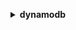 **<details ><summary style="color:none;">dynamodb</summary><blockquote>**

- **<details><summary style="color:none;"><b><u>batch-execute-statement</b></u></summary><blockquote>**

  * **<p style="color:none;">--statements</p>**
  * **<p style="color:none;">--cli-input-json</p>**
  * **<p style="color:none;">--cli-input-yaml</p>**
  * **<p style="color:none;">--generate-cli-skeleton</p>**

  </br>

  <p style="color:red;">Description</p>

  </br>

  ## **Examples**

  ```bash

  ```
  ```json

  ```

  </br>

- **<details><summary style="color:none;"><b><u>batch-get-item</b></u></summary><blockquote>**

  * **<p style="color:none;">--request-items</p>**
  * **<p style="color:none;">--return-consumed-capacity</p>**
  * **<p style="color:none;">--cli-input-json</p>**
  * **<p style="color:none;">--cli-input-yaml</p>**
  * **<p style="color:none;">--generate-cli-skeleton</p>**

  </br>

  <p style="color:red;">Description</p>

  </br>

  ## **Examples**

  ```bash

  ```
  ```json

  ```

  </br>

- **<details><summary style="color:none;"><b><u>batch-write-item</b></u></summary><blockquote>**

  * **<p style="color:none;">--request-items</p>**
  * **<p style="color:none;">--return-consumed-capacity</p>**
  * **<p style="color:none;">--return-item-collection-metrics</p>**
  * **<p style="color:none;">--cli-input-json</p>**
  * **<p style="color:none;">--cli-input-yaml</p>**
  * **<p style="color:none;">--generate-cli-skeleton</p>**

  </br>

  <p style="color:red;">Description</p>

  </br>

  ## **Examples**

  ```bash

  ```
  ```json

  ```

  </br>

- **<details><summary style="color:none;"><b><u>create-backup</b></u></summary><blockquote>**

  * **<p style="color:none;">--table-name</p>**
  * **<p style="color:none;">--backup-name</p>**
  * **<p style="color:none;">--cli-input-json</p>**
  * **<p style="color:none;">--cli-input-yaml</p>**
  * **<p style="color:none;">--generate-cli-skeleton</p>**

  </br>

  <p style="color:red;">Description</p>

  </br>

  ## **Examples**

  ```bash

  ```
  ```json

  ```

  </br>

- **<details><summary style="color:none;"><b><u>create-global-table</b></u></summary><blockquote>**

  * **<p style="color:none;">--global-table-name</p>**
  * **<p style="color:none;">--replication-group</p>**
  * **<p style="color:none;">--cli-input-json</p>**
  * **<p style="color:none;">--cli-input-yaml</p>**
  * **<p style="color:none;">--generate-cli-skeleton</p>**

  </br>

  <p style="color:red;">Description</p>

  </br>

  ## **Examples**

  ```bash

  ```
  ```json

  ```

  </br>

- **<details><summary style="color:none;"><b><u>create-table</b></u></summary><blockquote>**

  * **<p style="color:none;">--attribute-definitions</p>**
  * **<p style="color:none;">--table-name</p>**
  * **<p style="color:none;">--key-schema</p>**
  * **<p style="color:none;">--local-secondary-indexes</p>**
  * **<p style="color:none;">--global-secondary-indexes</p>**
  * **<p style="color:none;">--billing-mode</p>**
  * **<p style="color:none;">--provisioned-throughput</p>**
  * **<p style="color:none;">--stream-specification</p>**
  * **<p style="color:none;">--sse-specification</p>**
  * **<p style="color:none;">--tags</p>**
  * **<p style="color:none;">--cli-input-json</p>**
  * **<p style="color:none;">--cli-input-yaml</p>**
  * **<p style="color:none;">--generate-cli-skeleton</p>**

  </br>

  <p style="color:red;">Description</p>

  </br>

  ## **Examples**

  ```bash

  ```
  ```json

  ```

  </br>

- **<details><summary style="color:none;"><b><u>delete-backup</b></u></summary><blockquote>**

  * **<p style="color:none;">--backup-arn</p>**
  * **<p style="color:none;">--cli-input-json</p>**
  * **<p style="color:none;">--cli-input-yaml</p>**
  * **<p style="color:none;">--generate-cli-skeleton</p>**

  </br>

  <p style="color:red;">Description</p>

  </br>

  ## **Examples**

  ```bash

  ```
  ```json

  ```

  </br>

- **<details><summary style="color:none;"><b><u>delete-item</b></u></summary><blockquote>**

  * **<p style="color:none;">--table-name</p>**
  * **<p style="color:none;">--key</p>**
  * **<p style="color:none;">--expected</p>**
  * **<p style="color:none;">--conditional-operator</p>**
  * **<p style="color:none;">--return-values</p>**
  * **<p style="color:none;">--return-consumed-capacity</p>**
  * **<p style="color:none;">--return-item-collection-metrics</p>**
  * **<p style="color:none;">--condition-expression</p>**
  * **<p style="color:none;">--expression-attribute-names</p>**
  * **<p style="color:none;">--expression-attribute-values</p>**
  * **<p style="color:none;">--cli-input-json</p>**
  * **<p style="color:none;">--cli-input-yaml</p>**
  * **<p style="color:none;">--generate-cli-skeleton</p>**

  </br>

  <p style="color:red;">Description</p>

  </br>

  ## **Examples**

  ```bash

  ```
  ```json

  ```

  </br>

- **<details><summary style="color:none;"><b><u>delete-table</b></u></summary><blockquote>**

  * **<p style="color:none;">--table-name</p>**
  * **<p style="color:none;">--cli-input-json</p>**
  * **<p style="color:none;">--cli-input-yaml</p>**
  * **<p style="color:none;">--generate-cli-skeleton</p>**

  </br>

  <p style="color:red;">Description</p>

  </br>

  ## **Examples**

  ```bash

  ```
  ```json

  ```

  </br>

- **<details><summary style="color:none;"><b><u>describe-backup</b></u></summary><blockquote>**

  * **<p style="color:none;">--backup-arn</p>**
  * **<p style="color:none;">--cli-input-json</p>**
  * **<p style="color:none;">--cli-input-yaml</p>**
  * **<p style="color:none;">--generate-cli-skeleton</p>**

  </br>

  <p style="color:red;">Description</p>

  </br>

  ## **Examples**

  ```bash

  ```
  ```json

  ```

  </br>

- **<details><summary style="color:none;"><b><u>describe-continuous-backups</b></u></summary><blockquote>**

  * **<p style="color:none;">--table-name</p>**
  * **<p style="color:none;">--cli-input-json</p>**
  * **<p style="color:none;">--cli-input-yaml</p>**
  * **<p style="color:none;">--generate-cli-skeleton</p>**

  </br>

  <p style="color:red;">Description</p>

  </br>

  ## **Examples**

  ```bash

  ```
  ```json

  ```

  </br>

- **<details><summary style="color:none;"><b><u>describe-contributor-insights</b></u></summary><blockquote>**

  * **<p style="color:none;">--table-name</p>**
  * **<p style="color:none;">--index-name</p>**
  * **<p style="color:none;">--cli-input-json</p>**
  * **<p style="color:none;">--cli-input-yaml</p>**
  * **<p style="color:none;">--generate-cli-skeleton</p>**

  </br>

  <p style="color:red;">Description</p>

  </br>

  ## **Examples**

  ```bash

  ```
  ```json

  ```

  </br>

- **<details><summary style="color:none;"><b><u>describe-endpoints</b></u></summary><blockquote>**

  * **<p style="color:none;">--cli-input-json</p>**
  * **<p style="color:none;">--cli-input-yaml</p>**
  * **<p style="color:none;">--generate-cli-skeleton</p>**

  </br>

  <p style="color:red;">Description</p>

  </br>

  ## **Examples**

  ```bash

  ```
  ```json

  ```

  </br>

- **<details><summary style="color:none;"><b><u>describe-export</b></u></summary><blockquote>**

  * **<p style="color:none;">--export-arn</p>**
  * **<p style="color:none;">--cli-input-json</p>**
  * **<p style="color:none;">--cli-input-yaml</p>**
  * **<p style="color:none;">--generate-cli-skeleton</p>**

  </br>

  <p style="color:red;">Description</p>

  </br>

  ## **Examples**

  ```bash

  ```
  ```json

  ```

  </br>

- **<details><summary style="color:none;"><b><u>describe-global-table</b></u></summary><blockquote>**

  * **<p style="color:none;">--global-table-name</p>**
  * **<p style="color:none;">--cli-input-json</p>**
  * **<p style="color:none;">--cli-input-yaml</p>**
  * **<p style="color:none;">--generate-cli-skeleton</p>**

  </br>

  <p style="color:red;">Description</p>

  </br>

  ## **Examples**

  ```bash

  ```
  ```json

  ```

  </br>

- **<details><summary style="color:none;"><b><u>describe-global-table-settings</b></u></summary><blockquote>**

  * **<p style="color:none;">--global-table-name</p>**
  * **<p style="color:none;">--cli-input-json</p>**
  * **<p style="color:none;">--cli-input-yaml</p>**
  * **<p style="color:none;">--generate-cli-skeleton</p>**

  </br>

  <p style="color:red;">Description</p>

  </br>

  ## **Examples**

  ```bash

  ```
  ```json

  ```

  </br>

- **<details><summary style="color:none;"><b><u>describe-kinesis-streaming-destination</b></u></summary><blockquote>**

  * **<p style="color:none;">--table-name</p>**
  * **<p style="color:none;">--cli-input-json</p>**
  * **<p style="color:none;">--cli-input-yaml</p>**
  * **<p style="color:none;">--generate-cli-skeleton</p>**

  </br>

  <p style="color:red;">Description</p>

  </br>

  ## **Examples**

  ```bash

  ```
  ```json

  ```

  </br>

- **<details><summary style="color:none;"><b><u>describe-limits</b></u></summary><blockquote>**

  * **<p style="color:none;">--cli-input-json</p>**
  * **<p style="color:none;">--cli-input-yaml</p>**
  * **<p style="color:none;">--generate-cli-skeleton</p>**

  </br>

  <p style="color:red;">Description</p>

  </br>

  ## **Examples**

  ```bash

  ```
  ```json

  ```

  </br>

- **<details><summary style="color:none;"><b><u>describe-table</b></u></summary><blockquote>**

  * **<p style="color:none;">--table-name</p>**
  * **<p style="color:none;">--cli-input-json</p>**
  * **<p style="color:none;">--cli-input-yaml</p>**
  * **<p style="color:none;">--generate-cli-skeleton</p>**

  </br>

  <p style="color:red;">Description</p>

  </br>

  ## **Examples**

  ```bash

  ```
  ```json

  ```

  </br>

- **<details><summary style="color:none;"><b><u>describe-table-replica-auto-scaling</b></u></summary><blockquote>**

  * **<p style="color:none;">--table-name</p>**
  * **<p style="color:none;">--cli-input-json</p>**
  * **<p style="color:none;">--cli-input-yaml</p>**
  * **<p style="color:none;">--generate-cli-skeleton</p>**

  </br>

  <p style="color:red;">Description</p>

  </br>

  ## **Examples**

  ```bash

  ```
  ```json

  ```

  </br>

- **<details><summary style="color:none;"><b><u>describe-time-to-live</b></u></summary><blockquote>**

  * **<p style="color:none;">--table-name</p>**
  * **<p style="color:none;">--cli-input-json</p>**
  * **<p style="color:none;">--cli-input-yaml</p>**
  * **<p style="color:none;">--generate-cli-skeleton</p>**

  </br>

  <p style="color:red;">Description</p>

  </br>

  ## **Examples**

  ```bash

  ```
  ```json

  ```

  </br>

- **<details><summary style="color:none;"><b><u>disable-kinesis-streaming-destination</b></u></summary><blockquote>**

  * **<p style="color:none;">--table-name</p>**
  * **<p style="color:none;">--stream-arn</p>**
  * **<p style="color:none;">--cli-input-json</p>**
  * **<p style="color:none;">--cli-input-yaml</p>**
  * **<p style="color:none;">--generate-cli-skeleton</p>**

  </br>

  <p style="color:red;">Description</p>

  </br>

  ## **Examples**

  ```bash

  ```
  ```json

  ```

  </br>

- **<details><summary style="color:none;"><b><u>enable-kinesis-streaming-destination</b></u></summary><blockquote>**

  * **<p style="color:none;">--table-name</p>**
  * **<p style="color:none;">--stream-arn</p>**
  * **<p style="color:none;">--cli-input-json</p>**
  * **<p style="color:none;">--cli-input-yaml</p>**
  * **<p style="color:none;">--generate-cli-skeleton</p>**

  </br>

  <p style="color:red;">Description</p>

  </br>

  ## **Examples**

  ```bash

  ```
  ```json

  ```

  </br>

- **<details><summary style="color:none;"><b><u>execute-statement</b></u></summary><blockquote>**

  * **<p style="color:none;">--statement</p>**
  * **<p style="color:none;">--parameters</p>**
  * **<p style="color:none;">--consistent-read</p>**
  * **<p style="color:none;">--no-consistent-read</p>**
  * **<p style="color:none;">--next-token</p>**
  * **<p style="color:none;">--cli-input-json</p>**
  * **<p style="color:none;">--cli-input-yaml</p>**
  * **<p style="color:none;">--generate-cli-skeleton</p>**

  </br>

  <p style="color:red;">Description</p>

  </br>

  ## **Examples**

  ```bash

  ```
  ```json

  ```

  </br>

- **<details><summary style="color:none;"><b><u>execute-transaction</b></u></summary><blockquote>**

  * **<p style="color:none;">--transact-statements</p>**
  * **<p style="color:none;">--client-request-token</p>**
  * **<p style="color:none;">--cli-input-json</p>**
  * **<p style="color:none;">--cli-input-yaml</p>**
  * **<p style="color:none;">--generate-cli-skeleton</p>**

  </br>

  <p style="color:red;">Description</p>

  </br>

  ## **Examples**

  ```bash

  ```
  ```json

  ```

  </br>

- **<details><summary style="color:none;"><b><u>export-table-to-point-in-time</b></u></summary><blockquote>**

  * **<p style="color:none;">--table-arn</p>**
  * **<p style="color:none;">--export-time</p>**
  * **<p style="color:none;">--client-token</p>**
  * **<p style="color:none;">--s3-bucket</p>**
  * **<p style="color:none;">--s3-bucket-owner</p>**
  * **<p style="color:none;">--s3-prefix</p>**
  * **<p style="color:none;">--s3-sse-algorithm</p>**
  * **<p style="color:none;">--s3-sse-kms-key-id</p>**
  * **<p style="color:none;">--export-format</p>**
  * **<p style="color:none;">--cli-input-json</p>**
  * **<p style="color:none;">--cli-input-yaml</p>**
  * **<p style="color:none;">--generate-cli-skeleton</p>**

  </br>

  <p style="color:red;">Description</p>

  </br>

  ## **Examples**

  ```bash

  ```
  ```json

  ```

  </br>

- **<details><summary style="color:none;"><b><u>get-item</b></u></summary><blockquote>**

  * **<p style="color:none;">--table-name</p>**
  * **<p style="color:none;">--key</p>**
  * **<p style="color:none;">--attributes-to-get</p>**
  * **<p style="color:none;">--consistent-read</p>**
  * **<p style="color:none;">--no-consistent-read</p>**
  * **<p style="color:none;">--return-consumed-capacity</p>**
  * **<p style="color:none;">--projection-expression</p>**
  * **<p style="color:none;">--expression-attribute-names</p>**
  * **<p style="color:none;">--cli-input-json</p>**
  * **<p style="color:none;">--cli-input-yaml</p>**
  * **<p style="color:none;">--generate-cli-skeleton</p>**

  </br>

  <p style="color:red;">Description</p>

  </br>

  ## **Examples**

  ```bash

  ```
  ```json

  ```

  </br>

- **<details><summary style="color:none;"><b><u>help</b></u></summary><blockquote>**

  * **<p style="color:none;"></p>**

  </br>

  <p style="color:red;">Description</p>

  </br>

  ## **Examples**

  ```bash

  ```
  ```json

  ```

  </br>

- **<details><summary style="color:none;"><b><u>list-backups</b></u></summary><blockquote>**

  * **<p style="color:none;">--table-name</p>**
  * **<p style="color:none;">--time-range-lower-bound</p>**
  * **<p style="color:none;">--time-range-upper-bound</p>**
  * **<p style="color:none;">--backup-type</p>**
  * **<p style="color:none;">--cli-input-json</p>**
  * **<p style="color:none;">--cli-input-yaml</p>**
  * **<p style="color:none;">--starting-token</p>**
  * **<p style="color:none;">--page-size</p>**
  * **<p style="color:none;">--max-items</p>**
  * **<p style="color:none;">--generate-cli-skeleton</p>**

  </br>

  <p style="color:red;">Description</p>

  </br>

  ## **Examples**

  ```bash

  ```
  ```json

  ```

  </br>

- **<details><summary style="color:none;"><b><u>list-contributor-insights</b></u></summary><blockquote>**

  * **<p style="color:none;">--table-name</p>**
  * **<p style="color:none;">--next-token</p>**
  * **<p style="color:none;">--max-results</p>**
  * **<p style="color:none;">--cli-input-json</p>**
  * **<p style="color:none;">--cli-input-yaml</p>**
  * **<p style="color:none;">--generate-cli-skeleton</p>**

  </br>

  <p style="color:red;">Description</p>

  </br>

  ## **Examples**

  ```bash

  ```
  ```json

  ```

  </br>

- **<details><summary style="color:none;"><b><u>list-exports</b></u></summary><blockquote>**

  * **<p style="color:none;">--table-arn</p>**
  * **<p style="color:none;">--max-results</p>**
  * **<p style="color:none;">--next-token</p>**
  * **<p style="color:none;">--cli-input-json</p>**
  * **<p style="color:none;">--cli-input-yaml</p>**
  * **<p style="color:none;">--generate-cli-skeleton</p>**

  </br>

  <p style="color:red;">Description</p>

  </br>

  ## **Examples**

  ```bash

  ```
  ```json

  ```

  </br>

- **<details><summary style="color:none;"><b><u>list-global-tables</b></u></summary><blockquote>**

  * **<p style="color:none;">--exclusive-start-global-table-name</p>**
  * **<p style="color:none;">--limit</p>**
  * **<p style="color:none;">--region-name</p>**
  * **<p style="color:none;">--cli-input-json</p>**
  * **<p style="color:none;">--cli-input-yaml</p>**
  * **<p style="color:none;">--generate-cli-skeleton</p>**

  </br>

  <p style="color:red;">Description</p>

  </br>

  ## **Examples**

  ```bash

  ```
  ```json

  ```

  </br>

- **<details><summary style="color:none;"><b><u>list-tables</b></u></summary><blockquote>**

  * **<p style="color:none;">--cli-input-json</p>**
  * **<p style="color:none;">--cli-input-yaml</p>**
  * **<p style="color:none;">--starting-token</p>**
  * **<p style="color:none;">--page-size</p>**
  * **<p style="color:none;">--max-items</p>**
  * **<p style="color:none;">--generate-cli-skeleton</p>**

  </br>

  <p style="color:red;">Description</p>

  </br>

  ## **Examples**

  ```bash

  ```
  ```json

  ```

  </br>

- **<details><summary style="color:none;"><b><u>list-tags-of-resource</b></u></summary><blockquote>**

  * **<p style="color:none;">--resource-arn</p>**
  * **<p style="color:none;">--cli-input-json</p>**
  * **<p style="color:none;">--cli-input-yaml</p>**
  * **<p style="color:none;">--starting-token</p>**
  * **<p style="color:none;">--max-items</p>**
  * **<p style="color:none;">--generate-cli-skeleton</p>**

  </br>

  <p style="color:red;">Description</p>

  </br>

  ## **Examples**

  ```bash

  ```
  ```json

  ```

  </br>

- **<details><summary style="color:none;"><b><u>put-item</b></u></summary><blockquote>**

  * **<p style="color:none;">--table-name</p>**
  * **<p style="color:none;">--item</p>**
  * **<p style="color:none;">--expected</p>**
  * **<p style="color:none;">--return-values</p>**
  * **<p style="color:none;">--return-consumed-capacity</p>**
  * **<p style="color:none;">--return-item-collection-metrics</p>**
  * **<p style="color:none;">--conditional-operator</p>**
  * **<p style="color:none;">--condition-expression</p>**
  * **<p style="color:none;">--expression-attribute-names</p>**
  * **<p style="color:none;">--expression-attribute-values</p>**
  * **<p style="color:none;">--cli-input-json</p>**
  * **<p style="color:none;">--cli-input-yaml</p>**
  * **<p style="color:none;">--generate-cli-skeleton</p>**

  </br>

  <p style="color:red;">Description</p>

  </br>

  ## **Examples**

  ```bash

  ```
  ```json

  ```

  </br>

- **<details><summary style="color:none;"><b><u>query</b></u></summary><blockquote>**

  * **<p style="color:none;">--table-name</p>**
  * **<p style="color:none;">--index-name</p>**
  * **<p style="color:none;">--select</p>**
  * **<p style="color:none;">--attributes-to-get</p>**
  * **<p style="color:none;">--consistent-read</p>**
  * **<p style="color:none;">--no-consistent-read</p>**
  * **<p style="color:none;">--key-conditions</p>**
  * **<p style="color:none;">--query-filter</p>**
  * **<p style="color:none;">--conditional-operator</p>**
  * **<p style="color:none;">--scan-index-forward</p>**
  * **<p style="color:none;">--no-scan-index-forward</p>**
  * **<p style="color:none;">--return-consumed-capacity</p>**
  * **<p style="color:none;">--projection-expression</p>**
  * **<p style="color:none;">--filter-expression</p>**
  * **<p style="color:none;">--key-condition-expression</p>**
  * **<p style="color:none;">--expression-attribute-names</p>**
  * **<p style="color:none;">--expression-attribute-values</p>**
  * **<p style="color:none;">--cli-input-json</p>**
  * **<p style="color:none;">--cli-input-yaml</p>**
  * **<p style="color:none;">--starting-token</p>**
  * **<p style="color:none;">--page-size</p>**
  * **<p style="color:none;">--max-items</p>**
  * **<p style="color:none;">--generate-cli-skeleton</p>**

  </br>

  <p style="color:red;">Description</p>

  </br>

  ## **Examples**

  ```bash

  ```
  ```json

  ```

  </br>

- **<details><summary style="color:none;"><b><u>restore-table-from-backup</b></u></summary><blockquote>**

  * **<p style="color:none;">--target-table-name</p>**
  * **<p style="color:none;">--backup-arn</p>**
  * **<p style="color:none;">--billing-mode-override</p>**
  * **<p style="color:none;">--global-secondary-index-override</p>**
  * **<p style="color:none;">--local-secondary-index-override</p>**
  * **<p style="color:none;">--provisioned-throughput-override</p>**
  * **<p style="color:none;">--sse-specification-override</p>**
  * **<p style="color:none;">--cli-input-json</p>**
  * **<p style="color:none;">--cli-input-yaml</p>**
  * **<p style="color:none;">--generate-cli-skeleton</p>**

  </br>

  <p style="color:red;">Description</p>

  </br>

  ## **Examples**

  ```bash

  ```
  ```json

  ```

  </br>

- **<details><summary style="color:none;"><b><u>restore-table-to-point-in-time</b></u></summary><blockquote>**

  * **<p style="color:none;">--source-table-arn</p>**
  * **<p style="color:none;">--source-table-name</p>**
  * **<p style="color:none;">--target-table-name</p>**
  * **<p style="color:none;">--use-latest-restorable-time</p>**
  * **<p style="color:none;">--no-use-latest-restorable-time</p>**
  * **<p style="color:none;">--restore-date-time</p>**
  * **<p style="color:none;">--billing-mode-override</p>**
  * **<p style="color:none;">--global-secondary-index-override</p>**
  * **<p style="color:none;">--local-secondary-index-override</p>**
  * **<p style="color:none;">--provisioned-throughput-override</p>**
  * **<p style="color:none;">--sse-specification-override</p>**
  * **<p style="color:none;">--cli-input-json</p>**
  * **<p style="color:none;">--cli-input-yaml</p>**
  * **<p style="color:none;">--generate-cli-skeleton</p>**

  </br>

  <p style="color:red;">Description</p>

  </br>

  ## **Examples**

  ```bash

  ```
  ```json

  ```

  </br>

- **<details><summary style="color:none;"><b><u>scan</b></u></summary><blockquote>**

  * **<p style="color:none;">--table-name</p>**
  * **<p style="color:none;">--index-name</p>**
  * **<p style="color:none;">--attributes-to-get</p>**
  * **<p style="color:none;">--select</p>**
  * **<p style="color:none;">--scan-filter</p>**
  * **<p style="color:none;">--conditional-operator</p>**
  * **<p style="color:none;">--return-consumed-capacity</p>**
  * **<p style="color:none;">--total-segments</p>**
  * **<p style="color:none;">--segment</p>**
  * **<p style="color:none;">--projection-expression</p>**
  * **<p style="color:none;">--filter-expression</p>**
  * **<p style="color:none;">--expression-attribute-names</p>**
  * **<p style="color:none;">--expression-attribute-values</p>**
  * **<p style="color:none;">--consistent-read</p>**
  * **<p style="color:none;">--no-consistent-read</p>**
  * **<p style="color:none;">--cli-input-json</p>**
  * **<p style="color:none;">--cli-input-yaml</p>**
  * **<p style="color:none;">--starting-token</p>**
  * **<p style="color:none;">--page-size</p>**
  * **<p style="color:none;">--max-items</p>**
  * **<p style="color:none;">--generate-cli-skeleton</p>**

  </br>

  <p style="color:red;">Description</p>

  </br>

  ## **Examples**

  ```bash

  ```
  ```json

  ```

  </br>

- **<details><summary style="color:none;"><b><u>tag-resource</b></u></summary><blockquote>**

  * **<p style="color:none;">--resource-arn</p>**
  * **<p style="color:none;">--tags</p>**
  * **<p style="color:none;">--cli-input-json</p>**
  * **<p style="color:none;">--cli-input-yaml</p>**
  * **<p style="color:none;">--generate-cli-skeleton</p>**

  </br>

  <p style="color:red;">Description</p>

  </br>

  ## **Examples**

  ```bash

  ```
  ```json

  ```

  </br>

- **<details><summary style="color:none;"><b><u>transact-get-items</b></u></summary><blockquote>**

  * **<p style="color:none;">--transact-items</p>**
  * **<p style="color:none;">--return-consumed-capacity</p>**
  * **<p style="color:none;">--cli-input-json</p>**
  * **<p style="color:none;">--cli-input-yaml</p>**
  * **<p style="color:none;">--generate-cli-skeleton</p>**

  </br>

  <p style="color:red;">Description</p>

  </br>

  ## **Examples**

  ```bash

  ```
  ```json

  ```

  </br>

- **<details><summary style="color:none;"><b><u>transact-write-items</b></u></summary><blockquote>**

  * **<p style="color:none;">--transact-items</p>**
  * **<p style="color:none;">--return-consumed-capacity</p>**
  * **<p style="color:none;">--return-item-collection-metrics</p>**
  * **<p style="color:none;">--client-request-token</p>**
  * **<p style="color:none;">--cli-input-json</p>**
  * **<p style="color:none;">--cli-input-yaml</p>**
  * **<p style="color:none;">--generate-cli-skeleton</p>**

  </br>

  <p style="color:red;">Description</p>

  </br>

  ## **Examples**

  ```bash

  ```
  ```json

  ```

  </br>

- **<details><summary style="color:none;"><b><u>untag-resource</b></u></summary><blockquote>**

  * **<p style="color:none;">--resource-arn</p>**
  * **<p style="color:none;">--tag-keys</p>**
  * **<p style="color:none;">--cli-input-json</p>**
  * **<p style="color:none;">--cli-input-yaml</p>**
  * **<p style="color:none;">--generate-cli-skeleton</p>**

  </br>

  <p style="color:red;">Description</p>

  </br>

  ## **Examples**

  ```bash

  ```
  ```json

  ```

  </br>

- **<details><summary style="color:none;"><b><u>update-continuous-backups</b></u></summary><blockquote>**

  * **<p style="color:none;">--table-name</p>**
  * **<p style="color:none;">--point-in-time-recovery-specification</p>**
  * **<p style="color:none;">--cli-input-json</p>**
  * **<p style="color:none;">--cli-input-yaml</p>**
  * **<p style="color:none;">--generate-cli-skeleton</p>**

  </br>

  <p style="color:red;">Description</p>

  </br>

  ## **Examples**

  ```bash

  ```
  ```json

  ```

  </br>

- **<details><summary style="color:none;"><b><u>update-contributor-insights</b></u></summary><blockquote>**

  * **<p style="color:none;">--table-name</p>**
  * **<p style="color:none;">--index-name</p>**
  * **<p style="color:none;">--contributor-insights-action</p>**
  * **<p style="color:none;">--cli-input-json</p>**
  * **<p style="color:none;">--cli-input-yaml</p>**
  * **<p style="color:none;">--generate-cli-skeleton</p>**

  </br>

  <p style="color:red;">Description</p>

  </br>

  ## **Examples**

  ```bash

  ```
  ```json

  ```

  </br>

- **<details><summary style="color:none;"><b><u>update-global-table</b></u></summary><blockquote>**

  * **<p style="color:none;">--global-table-name</p>**
  * **<p style="color:none;">--replica-updates</p>**
  * **<p style="color:none;">--cli-input-json</p>**
  * **<p style="color:none;">--cli-input-yaml</p>**
  * **<p style="color:none;">--generate-cli-skeleton</p>**

  </br>

  <p style="color:red;">Description</p>

  </br>

  ## **Examples**

  ```bash

  ```
  ```json

  ```

  </br>

- **<details><summary style="color:none;"><b><u>update-global-table-settings</b></u></summary><blockquote>**

  * **<p style="color:none;">--global-table-name</p>**
  * **<p style="color:none;">--global-table-billing-mode</p>**
  * **<p style="color:none;">--global-table-provisioned-write-capacity-units</p>**
  * **<p style="color:none;">--global-table-provisioned-write-capacity-auto-scaling-settings-update</p>**
  * **<p style="color:none;">--global-table-global-secondary-index-settings-update</p>**
  * **<p style="color:none;">--replica-settings-update</p>**
  * **<p style="color:none;">--cli-input-json</p>**
  * **<p style="color:none;">--cli-input-yaml</p>**
  * **<p style="color:none;">--generate-cli-skeleton</p>**

  </br>

  <p style="color:red;">Description</p>

  </br>

  ## **Examples**

  ```bash

  ```
  ```json

  ```

  </br>

- **<details><summary style="color:none;"><b><u>update-item</b></u></summary><blockquote>**

  * **<p style="color:none;">--table-name</p>**
  * **<p style="color:none;">--key</p>**
  * **<p style="color:none;">--attribute-updates</p>**
  * **<p style="color:none;">--expected</p>**
  * **<p style="color:none;">--conditional-operator</p>**
  * **<p style="color:none;">--return-values</p>**
  * **<p style="color:none;">--return-consumed-capacity</p>**
  * **<p style="color:none;">--return-item-collection-metrics</p>**
  * **<p style="color:none;">--update-expression</p>**
  * **<p style="color:none;">--condition-expression</p>**
  * **<p style="color:none;">--expression-attribute-names</p>**
  * **<p style="color:none;">--expression-attribute-values</p>**
  * **<p style="color:none;">--cli-input-json</p>**
  * **<p style="color:none;">--cli-input-yaml</p>**
  * **<p style="color:none;">--generate-cli-skeleton</p>**

  </br>

  <p style="color:red;">Description</p>

  </br>

  ## **Examples**

  ```bash

  ```
  ```json

  ```

  </br>

- **<details><summary style="color:none;"><b><u>update-table</b></u></summary><blockquote>**

  * **<p style="color:none;">--attribute-definitions</p>**
  * **<p style="color:none;">--table-name</p>**
  * **<p style="color:none;">--billing-mode</p>**
  * **<p style="color:none;">--provisioned-throughput</p>**
  * **<p style="color:none;">--global-secondary-index-updates</p>**
  * **<p style="color:none;">--stream-specification</p>**
  * **<p style="color:none;">--sse-specification</p>**
  * **<p style="color:none;">--replica-updates</p>**
  * **<p style="color:none;">--cli-input-json</p>**
  * **<p style="color:none;">--cli-input-yaml</p>**
  * **<p style="color:none;">--generate-cli-skeleton</p>**

  </br>

  <p style="color:red;">Description</p>

  </br>

  ## **Examples**

  ```bash

  ```
  ```json

  ```

  </br>

- **<details><summary style="color:none;"><b><u>update-table-replica-auto-scaling</b></u></summary><blockquote>**

  * **<p style="color:none;">--global-secondary-index-updates</p>**
  * **<p style="color:none;">--table-name</p>**
  * **<p style="color:none;">--provisioned-write-capacity-auto-scaling-update</p>**
  * **<p style="color:none;">--replica-updates</p>**
  * **<p style="color:none;">--cli-input-json</p>**
  * **<p style="color:none;">--cli-input-yaml</p>**
  * **<p style="color:none;">--generate-cli-skeleton</p>**

  </br>

  <p style="color:red;">Description</p>

  </br>

  ## **Examples**

  ```bash

  ```
  ```json

  ```

  </br>

- **<details><summary style="color:none;"><b><u>update-time-to-live</b></u></summary><blockquote>**

  * **<p style="color:none;">--table-name</p>**
  * **<p style="color:none;">--time-to-live-specification</p>**
  * **<p style="color:none;">--cli-input-json</p>**
  * **<p style="color:none;">--cli-input-yaml</p>**
  * **<p style="color:none;">--generate-cli-skeleton</p>**

  </br>

  <p style="color:red;">Description</p>

  </br>

  ## **Examples**

  ```bash

  ```
  ```json

  ```

  </br>

- **<details><summary style="color:none;"><b><u>wait</b></u></summary><blockquote>**

  * **<p style="color:none;"></p>**

  </br>

  <p style="color:red;">Description</p>

  </br>

  ## **Examples**

  ```bash

  ```
  ```json

  ```

  </br>

- **<details><summary style="color:none;"><b><u>wizard</b></u></summary><blockquote>**

  * **<p style="color:none;"></p>**

  </br>

  <p style="color:red;">Description</p>

  </br>

  ## **Examples**

  ```bash

  ```
  ```json

  ```

  </br>

</blockquote></details>
</blockquote></details>
</blockquote></details>
</blockquote></details>
</blockquote></details>
</blockquote></details>
</blockquote></details>
</blockquote></details>
</blockquote></details>
</blockquote></details>
</blockquote></details>
</blockquote></details>
</blockquote></details>
</blockquote></details>
</blockquote></details>
</blockquote></details>
</blockquote></details>
</blockquote></details>
</blockquote></details>
</blockquote></details>
</blockquote></details>
</blockquote></details>
</blockquote></details>
</blockquote></details>
</blockquote></details>
</blockquote></details>
</blockquote></details>
</blockquote></details>
</blockquote></details>
</blockquote></details>
</blockquote></details>
</blockquote></details>
</blockquote></details>
</blockquote></details>
</blockquote></details>
</blockquote></details>
</blockquote></details>
</blockquote></details>
</blockquote></details>
</blockquote></details>
</blockquote></details>
</blockquote></details>
</blockquote></details>
</blockquote></details>
</blockquote></details>
</blockquote></details>
</blockquote></details>
</blockquote></details>
</blockquote></details>
</blockquote></details>
</blockquote></details>
</blockquote></details>
</blockquote></details>
</blockquote></details>
